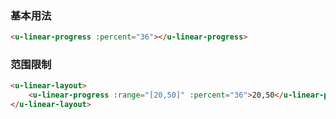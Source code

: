 ### 基本用法

``` html
<u-linear-progress :percent="36"></u-linear-progress>
```

### 范围限制
``` html
<u-linear-layout>
    <u-linear-progress :range="[20,50]" :percent="36">20,50</u-linear-progress>
</u-linear-layout>
```
